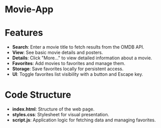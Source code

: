 # Movie-App
# Features

- **Search**: Enter a movie title to fetch results from the OMDB API.
- **View**: See basic movie details and posters.
- **Details**: Click "More..." to view detailed information about a movie.
- **Favorites**: Add movies to favorites and manage them.
- **Storage**: Save favorites locally for persistent access.
- **UI**: Toggle favorites list visibility with a button and Escape key.
# Code Structure

- **index.html**: Structure of the web page.
- **styles.css**: Stylesheet for visual presentation.
- **script.js**: Application logic for fetching data and managing favorites.
